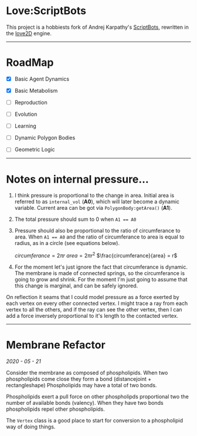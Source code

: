 # Love:ScriptBots

This project is a hobbiests fork of Andrej Karpathy's [ScriptBots], rewritten
in the [love2D] engine.

--------------------------------------------------------------------------------

# RoadMap

* [x] Basic Agent Dynamics
* [x] Basic Metabolism
* [ ] Reproduction
* [ ] Evolution
* [ ] Learning

* [ ] Dynamic Polygon Bodies
* [ ] Geometric Logic

[ScriptBots]:(https://github.com/Ramblurr/scriptbots)
[love2d]:(https://love2d.org/)

--------------------------------------------------------------------------------

# Notes on internal pressure...

1. I think pressure is proportional to the change in area. Initial area is
   referred to as `internal_vol` (**A0**), which will later become a dynamic
   variable. Current area can be got via `PolygonBody:getArea()` (**A1**).

2. The total pressure should sum to 0 when `A1 == A0`

3. Pressure should also be proportional to the ratio of circumferance to area.
   When `A1 == A0` and the ratio of circumferance to area is equal to radius,
   as in a circle (see equations below).

   $circumferance = 2\pi{}r$
   $area = 2\pi{}r^2$
   $\frac{circumferance}{area}  = r$

4. For the moment let's just ignore the fact that circumferance is dynamic. The
   membrane is made of connected springs, so the circumferance is going to grow
   and shrink. For the moment I'm just going to assume that this change is
   marginal, and can be safely ignored.

On reflection it seams that I could model pressure as a force exerted by each
vertex on every other connected vertex. I might trace a ray from each vertex to
all the others, and if the ray can see the other vertex, then I can add a force
inversely proportional to it's length to the contacted vertex.

-------------------------------------------------------------------------------
# Membrane Refactor
*2020 - 05 - 21*

Consider the membrane as composed of phospholipids.  When two phospholipids come
close they form a bond (distancejoint + rectangleshape) Phospholipids may have a
total of two bonds.

Phospholipids exert a pull force on other phospholipds proportional two the
number of available bonds (valency). When they have two bonds phospholipids
repel other phospholipids.

The `Vertex` class is a good place to start for conversion to a phospholipid way
of doing things.
